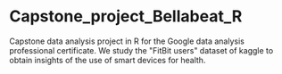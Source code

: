 # Capstone_project_Bellabeat_R
Capstone data analysis project in R for the Google data analysis professional certificate.
We study the "FitBit users" dataset of kaggle to obtain insights of the use of smart devices for health.
